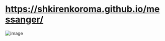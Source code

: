 # https://shkirenkoroma.github.io/messanger/
![image](https://user-images.githubusercontent.com/61347452/223968853-46b9beb3-409d-48d7-b7b9-66176af6840c.png)
